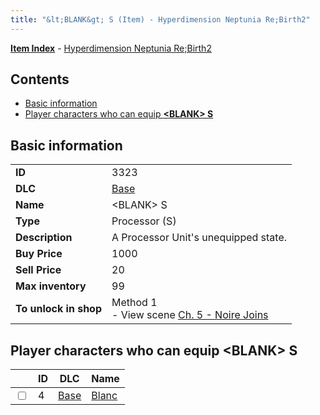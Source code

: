 ```yaml
---
title: "&lt;BLANK&gt; S (Item) - Hyperdimension Neptunia Re;Birth2"
---
```


[**Item Index**](/neptunia/rb2/item/index.html) - [Hyperdimension Neptunia Re;Birth2](/neptunia/rb2)

## Contents

- [Basic information](#basic-information)
- [Player characters who can equip **&lt;BLANK&gt; S**](#player-characters-who-can-equip-blank-s)

## Basic information

|   |   |
| -- | -- |
| **ID** | 3323 |
| **DLC** | [Base](/neptunia/rb2/dlc/0-base.html) |
| **Name** | &lt;BLANK&gt; S |
| **Type** | Processor (S) |
| **Description** | A Processor Unit's unequipped state. |
| **Buy Price** | 1000 |
| **Sell Price** | 20 |
| **Max inventory** | 99 |
| **To unlock in shop** | Method 1<br />- View scene [Ch. 5 - Noire Joins](/neptunia/rb2/scene/0-377-ch-5-noire-joins.html) |

## Player characters who can equip **&lt;BLANK&gt; S**

|    | ID | DLC | Name |
| -- | -- | --- | ---- |
| <input type="checkbox" id="rb2-player-0-4" class="trackbox" /> | 4 | [Base](/neptunia/rb2/dlc/0-base.html) | [Blanc](/neptunia/rb2/player/0-4-blanc.html) |